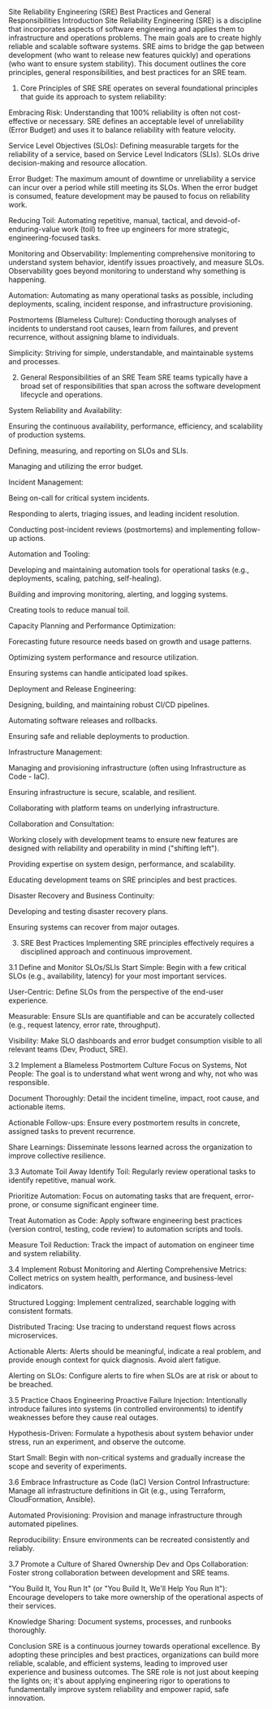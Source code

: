Site Reliability Engineering (SRE) Best Practices and General Responsibilities
Introduction
Site Reliability Engineering (SRE) is a discipline that incorporates aspects of software engineering and applies them to infrastructure and operations problems. The main goals are to create highly reliable and scalable software systems. SRE aims to bridge the gap between development (who want to release new features quickly) and operations (who want to ensure system stability). This document outlines the core principles, general responsibilities, and best practices for an SRE team.

1. Core Principles of SRE
SRE operates on several foundational principles that guide its approach to system reliability:

Embracing Risk: Understanding that 100% reliability is often not cost-effective or necessary. SRE defines an acceptable level of unreliability (Error Budget) and uses it to balance reliability with feature velocity.

Service Level Objectives (SLOs): Defining measurable targets for the reliability of a service, based on Service Level Indicators (SLIs). SLOs drive decision-making and resource allocation.

Error Budget: The maximum amount of downtime or unreliability a service can incur over a period while still meeting its SLOs. When the error budget is consumed, feature development may be paused to focus on reliability work.

Reducing Toil: Automating repetitive, manual, tactical, and devoid-of-enduring-value work (toil) to free up engineers for more strategic, engineering-focused tasks.

Monitoring and Observability: Implementing comprehensive monitoring to understand system behavior, identify issues proactively, and measure SLOs. Observability goes beyond monitoring to understand why something is happening.

Automation: Automating as many operational tasks as possible, including deployments, scaling, incident response, and infrastructure provisioning.

Postmortems (Blameless Culture): Conducting thorough analyses of incidents to understand root causes, learn from failures, and prevent recurrence, without assigning blame to individuals.

Simplicity: Striving for simple, understandable, and maintainable systems and processes.

2. General Responsibilities of an SRE Team
SRE teams typically have a broad set of responsibilities that span across the software development lifecycle and operations.

System Reliability and Availability:

Ensuring the continuous availability, performance, efficiency, and scalability of production systems.

Defining, measuring, and reporting on SLOs and SLIs.

Managing and utilizing the error budget.

Incident Management:

Being on-call for critical system incidents.

Responding to alerts, triaging issues, and leading incident resolution.

Conducting post-incident reviews (postmortems) and implementing follow-up actions.

Automation and Tooling:

Developing and maintaining automation tools for operational tasks (e.g., deployments, scaling, patching, self-healing).

Building and improving monitoring, alerting, and logging systems.

Creating tools to reduce manual toil.

Capacity Planning and Performance Optimization:

Forecasting future resource needs based on growth and usage patterns.

Optimizing system performance and resource utilization.

Ensuring systems can handle anticipated load spikes.

Deployment and Release Engineering:

Designing, building, and maintaining robust CI/CD pipelines.

Automating software releases and rollbacks.

Ensuring safe and reliable deployments to production.

Infrastructure Management:

Managing and provisioning infrastructure (often using Infrastructure as Code - IaC).

Ensuring infrastructure is secure, scalable, and resilient.

Collaborating with platform teams on underlying infrastructure.

Collaboration and Consultation:

Working closely with development teams to ensure new features are designed with reliability and operability in mind ("shifting left").

Providing expertise on system design, performance, and scalability.

Educating development teams on SRE principles and best practices.

Disaster Recovery and Business Continuity:

Developing and testing disaster recovery plans.

Ensuring systems can recover from major outages.

3. SRE Best Practices
Implementing SRE principles effectively requires a disciplined approach and continuous improvement.

3.1 Define and Monitor SLOs/SLIs
Start Simple: Begin with a few critical SLOs (e.g., availability, latency) for your most important services.

User-Centric: Define SLOs from the perspective of the end-user experience.

Measurable: Ensure SLIs are quantifiable and can be accurately collected (e.g., request latency, error rate, throughput).

Visibility: Make SLO dashboards and error budget consumption visible to all relevant teams (Dev, Product, SRE).

3.2 Implement a Blameless Postmortem Culture
Focus on Systems, Not People: The goal is to understand what went wrong and why, not who was responsible.

Document Thoroughly: Detail the incident timeline, impact, root cause, and actionable items.

Actionable Follow-ups: Ensure every postmortem results in concrete, assigned tasks to prevent recurrence.

Share Learnings: Disseminate lessons learned across the organization to improve collective resilience.

3.3 Automate Toil Away
Identify Toil: Regularly review operational tasks to identify repetitive, manual work.

Prioritize Automation: Focus on automating tasks that are frequent, error-prone, or consume significant engineer time.

Treat Automation as Code: Apply software engineering best practices (version control, testing, code review) to automation scripts and tools.

Measure Toil Reduction: Track the impact of automation on engineer time and system reliability.

3.4 Implement Robust Monitoring and Alerting
Comprehensive Metrics: Collect metrics on system health, performance, and business-level indicators.

Structured Logging: Implement centralized, searchable logging with consistent formats.

Distributed Tracing: Use tracing to understand request flows across microservices.

Actionable Alerts: Alerts should be meaningful, indicate a real problem, and provide enough context for quick diagnosis. Avoid alert fatigue.

Alerting on SLOs: Configure alerts to fire when SLOs are at risk or about to be breached.

3.5 Practice Chaos Engineering
Proactive Failure Injection: Intentionally introduce failures into systems (in controlled environments) to identify weaknesses before they cause real outages.

Hypothesis-Driven: Formulate a hypothesis about system behavior under stress, run an experiment, and observe the outcome.

Start Small: Begin with non-critical systems and gradually increase the scope and severity of experiments.

3.6 Embrace Infrastructure as Code (IaC)
Version Control Infrastructure: Manage all infrastructure definitions in Git (e.g., using Terraform, CloudFormation, Ansible).

Automated Provisioning: Provision and manage infrastructure through automated pipelines.

Reproducibility: Ensure environments can be recreated consistently and reliably.

3.7 Promote a Culture of Shared Ownership
Dev and Ops Collaboration: Foster strong collaboration between development and SRE teams.

"You Build It, You Run It" (or "You Build It, We'll Help You Run It"): Encourage developers to take more ownership of the operational aspects of their services.

Knowledge Sharing: Document systems, processes, and runbooks thoroughly.

Conclusion
SRE is a continuous journey towards operational excellence. By adopting these principles and best practices, organizations can build more reliable, scalable, and efficient systems, leading to improved user experience and business outcomes. The SRE role is not just about keeping the lights on; it's about applying engineering rigor to operations to fundamentally improve system reliability and empower rapid, safe innovation.